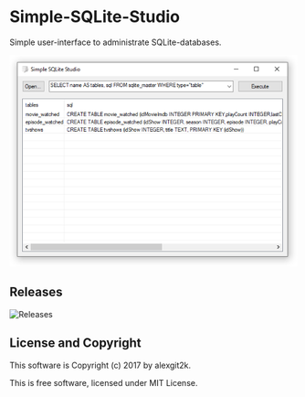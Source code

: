 # Simple-SQLite-Studio

Simple user-interface to administrate SQLite-databases.

![Screenshot](screenshot.png)

## Releases
![Releases](releases/latest)

## License and Copyright
This software is Copyright (c) 2017 by alexgit2k.

This is free software, licensed under MIT License.
